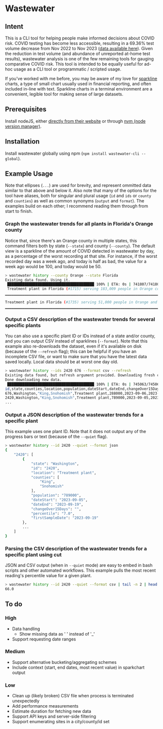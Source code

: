 # Wastewater

## Intent
This is a CLI tool for helping people make informed decisions about COVID risk. COVID testing has become less accessible, resulting in a 69.36% test volume decrease from Nov 2022 to Nov 2023 ([data available here](https://covid.cdc.gov/covid-data-tracker/#trends_select_testpositivity_00)). Given the reduction in test volume (and abundance of unreported at-home test results), wastewater analysis is one of the few remaining tools for gauging comparative COVID risk. This tool is intended to be equally useful for ad-hoc usage as a CLI tool or programmatic / scripted usage.

If you've worked with me before, you may be aware of my love for [sparkline](https://en.wikipedia.org/wiki/Sparkline) charts, a type of small chart usually used in financial reporting, and often included in-line with text. Sparkline charts in a terminal environment are a convenient, legible tool for making sense of large datasets.

## Prerequisites
Install nodeJS, either [directly from their website](https://nodejs.org/en) or through [nvm (node version manager)](https://github.com/nvm-sh/nvm#intro).

## Installation
Install wastewater globally using npm (`npm install wastewater-cli --global`).

## Example Usage
Note that ellipses (`...`) are used for brevity, and represent ommitted data similar to that above and below it. Also note that many of the options for the tool have aliases, both for singular and plural usage (`id` and `ids` or `county` and `counties`) as well as common synonyms (`output` and `format`). The examples build on each other; I recommend reading them through from start to finish.

### Graph the wastewater trends for all plants in Florida's Orange county
Notice that, since there's an Orange county in multiple states, this command filters both by state (`--state`) and county (`--county`). The default view is a sparkline of the amount of COVID detected in wastewater by day, as a percentage of the worst recording at that site. For instance, if the worst recorded day was a week ago, and today is half as bad, the value for a week ago would be 100, and today would be 50.
```bash
> wastewater history --county Orange --state Florida
Existing data found. Using it.
 ████████████████████████████████████████ 100% | ETA: 0s | 741807/741807
 Treatment plant in Florida (#1715) serving 183,009 people in Orange county:
▁▁▁▁▁▁▁▁▁▁▁▁▁▁▁▁▁▁▁▁▁▁▁▁▁▁▁▁▁▁▁▁▁▁▁▁▁▁▁▁▁▁▁▁▁▁▁▁▁▁▁▁▁▁▁▁▁▁▁▁▁▁▁▁▁▁▁▁▁▁▁▁▁▁▁▁▁▁▁▁▁▁▁▁▁▁▁▁▁▁▁▁▁▁▁▁▁▁▁▁▁▁▁▁▁▁▁▁▁▁▁▁▁▁▁▁▁▂▂▂▂▂▂▂▂▂▃▃▃▃▃▄▄▄▄▄▄▄▄▄▄▄▄▅▅▅▅▅▅▅▅▅▅▅▅▅▅▆▆▅▅▅▅▅▅▅▅▅▅▅▅▅▅▅▅▆▆▆▇▇▇▇███████▇▇▇▇▇▇▇▇▇▇▇▇▇▇▇▇▇█████████▇▇▇▇▇▇▇▆▆▆▆▆▆▆▆▆▆▆▆▆▆▆▆▆▆▆▇▇▆▆▆▆▆▆▆▅▅▅▅▅▅▅▄▄▄▄▄▄▄▅▅▅▅▅▆▆▆▆▆▆▆▅▅▄▄▄▃▃▃▃▃▃▂▂▂▃▃▃▃▃▃▃▄▄▄▄▄▄▄▅▅▅▅▅▅▅▆▆▆▆▆▆▆▆▆▅▅▅▅▅▅▅▅▅▅▅▅▅▅▅▅▆▆▆▇▇▇▇▇▇▇▇▇███████████████████████████████████▇▇▇▇▇▇▇▆▆▆▆▆▆▆▆▆▅▅▅▅▅▅▅▅▅▅▅▅▅▅▆▆▆▆▆▆▆▆▆▆▅▅▅▅▄▄▄▃▃▄▄▃▃▃▄▄▄▄▄▄▄▄▄▄▄▃▃▃▃▃▃▃▃▃▃▃▃▄▄▄▄▄▃▃▄▄▄▄▄▄▄▄▄▄▄▄▄▄▄▄▃▃▃▃▃▃▃▃▃▃▂▂▃▃▂▂▂▂▂▂▂▃▃▃▃▃▃▃▃▃▃▄▄▃▃▃▃▃▃▃▃▃▃▃▃▃▃▂▂▂▂▂▂▂▃▃▃▃▃▃▃▃▃▅▅▅▅▅▅▅▅▅▅▅▅▅▅▅▅▅▅▅▅▅▅▆▆▆▆▅▅▆▆▆▇▇▆▆▇▇▇▇▇▇▇████████████▇▇▇▇▇▇▇▇▇▇▇▇▇▇▇▇▇▇▇▇▇▇▇▆▆▆▆▆▅▅▅▅▅▅▅▅▅▄▄▄▄▄▄▄▅▅▅▄▄▃▃▄▄▄▃▃▄▄▄▃▃▄▄▄▄▅▅▅▅▅▅▅▅▅▅▆▆▅▅▄▄▄▃▃▄▄

Treatment plant in Florida (#1735) serving 51,000 people in Orange and Seminole counties:
▁▁▁▁▁▁▁▁▁▁▁▁▁▁▁▁▁▁▁▁▁▁▁▁▁▁▁▁▁▁▁▁▁▁▁▁▁▁▁▁▁▁▁▁▁▁▁▁▁▁▁▁▁▁▁▁▁▁▁▁▁▁▁▁▁▁▁▁▁▁▁▁▁▁▁▁▁▁▁▁▁▁▁▁▁▁▁▁▁▁▁▁▁▁▁▁▁▁▁▁▁▁▁▁▁▁▁▁▁▁▁▁▁▁▁▁▁▁▁▁▁▁▁▁▁▁▁▁▁▁▁▁▁▁▁▁▁▁▁▁▁▁▁▁▁▁▁▁▁▁▁▁▁▁▁▁▁▁▁▁▁▁▁▁▁▁▁▁▁▁▁▁▁▁▁▁▁▁▁▁▁▁▁▁▁▁▁▁▁▁▁▁▁▁▁▁▁▁▁▁▁▁▁▁▁▁▁▁▁▁▁▁▁▁▁▁▁▁▁▁▁▁▁▁▁▁▁▁▁▁▁▁▁▁▁▁▁▁▁▁▁▁▁▁▁▁▁▁▁▁▁▁▁▁▁▁▁▁▁▁▁▁▁▁▁▁▁▁▁▁▁▁▁▁▁▁▁▁▁▁▁▁▁▁▁▁▁▁▁▁▁▁▁▁▁▁▁▁▁▁▁▁▁▁▁▁▁▁▁▁▁▁▁▁▁▁▁▁▁▁▁▁▁▁▁▁▁▁▁▁▁▁▁▁▁▁▁▁▁▁▁▁▁▁▁▁▁▁▁▁▁▁▁▁▁▁▁▁▁▁▁▁▁▁▁▁▁▁▁▁▁▁▁▁▁▁▁▁▁▁▁▁▁▁▁▁▁▁▁▁▁▁▁▁▁▁▁▁▁▁▁▁▁▁▁▁▁▁▁▁▁▁▁▁▁▁▁▁▁▁▁▁▁▁▁▁▁▁▁▁▁▁▁▁▁▁▁▁▁▁▁▁▁▁▁▁▁▁▁▁▁▁▁▁▁▁▁▁▁▁▁▁▁▁▁▁▁▁▁▁▁▁▁▁▁▁▁▁▁▁▁▁▁▁▁▁▁▁▁▁▁▁▁▁▁▁▁▁▁▁▁▁▁▁▁▁▁▁▁▁▁▁▁▁▁▁▁▁▁▁▁▁▁▁▁▁▁▁▁▁▁▁▁▁▁▁▁▁▁▁▁▁▁▂▂▂▂▂▂▂▂▂▂▃▃▃▃▄▄▄▄▄▄▄▅▅▅▅▅▅▅▅▅▅▆▆▆▆▆▆▆▇▇▇▇▇▇▇███████████▇▇▇████▇▇▇███████████▇▇▇▇▇▇▇▇▇▆▆▆▆▆▅▅▅▅▅▅▅▃▃▃▃▃▃▃▃▃▃▄▄▄▄▄▄▄▅▅▅▅▄▄▄▄▄▄▄▃▃▃▃▃▃▃▂▂▂▂▂▂▂▂▂▂

```

### Output a CSV description of the wastewater trends for several specific plants
You can also use a specific plant ID or IDs instead of a state and/or county, and you can output CSV instead of sparklines (`--format`). Note that this example also re-downloads the dataset, even if it's available on disk (because of the `--refresh` flag); this can be helpful if you have an incomplete CSV file, or want to make sure that you have the latest data saved locally. Local data should be at worst one day old.
```bash
> wastewater history --ids 2420 676 --format csv --refresh
Existing data found, but refresh argument provided. Downloading fresh copy now.
Done downloading new data.
 ████████████████████████████████████████ 100% | ETA: 0s | 745063/745063
id,state,counties,location,population,dateStart,dateEnd,changeOver15Days,percentile,firstSampleDate
676,Washington,"King,Snohomish",Treatment plant,288000,2023-09-06,2023-09-20,,58.0,2023-09-20
2420,Washington,"King,Snohomish",Treatment plant,789000,2023-09-05,2023-09-19,,7.0,2023-09-19
...
```

### Output a JSON description of the wastewater trends for a specific plant
This example uses one plant ID. Note that it does not output any of the progress bars or text (because of the `--quiet` flag).
```bash
> wastewater history --id 2420 --quiet --format json
{
    "2420": [
        {
            "state": "Washington",
            "id": "2420",
            "location": "Treatment plant",
            "counties": [
                "King",
                "Snohomish"
            ],
            "population": "789000",
            "dateStart": "2023-09-05",
            "dateEnd": "2023-09-19",
            "changeOver15Days": "",
            "percentile": "7.0",
            "firstSampleDate": "2023-09-19"
        },
        ...
    ]
}
```

### Parsing the CSV description of the wastewater trends for a specific plant using cut
JSON and CSV output (when in `--quiet` mode) are easy to embed in bash scripts and other automated workflows. This example pulls the most recent reading's percentile value for a given plant.
```bash
> wastewater history --id 2420 --quiet --format csv | tail -n 2 | head -n 1 | cut -d ',' -f 10
66.0
```


## To do
### High
- Data handling
  - Show missing data as ' ' instead of '_'
- Support requesting date ranges

### Medium
- Support alternative bucketing/aggregating schemes
- Include context (start, end dates, most recent value) in sparkchart output

### Low
- Clean up (likely broken) CSV file when process is terminated unexpectedly
- Add performance measurements
- Estimate duration for fetching new data
- Support API keys and server-side filtering
- Support enumerating sites in a city/county/id set
